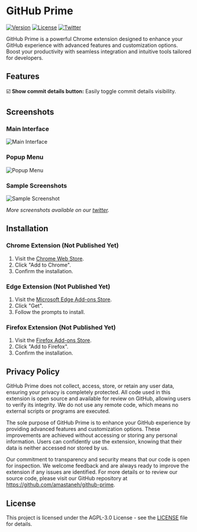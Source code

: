 # GitHub Prime

[![Version](https://img.shields.io/badge/version-1.0.35-brightgreen)](https://githubprime.com) 
[![License](https://img.shields.io/badge/license-AGPL--3.0-blue)](LICENSE) 
[![Twitter](https://img.shields.io/twitter/follow/githubprime?style=social)](https://x.com/githubprime)

GitHub Prime is a powerful Chrome extension designed to enhance your GitHub experience with advanced features and customization options. Boost your productivity with seamless integration and intuitive tools tailored for developers.

## Features

☑️ **Show commit details button:** Easily toggle commit details visibility.

## Screenshots

### Main Interface
![Main Interface](https://github.com/amastaneh/github-prime/assets/6195199/0e67c577-327a-4fa2-9407-b5ea837ca82f)

### Popup Menu
![Popup Menu](https://github.com/amastaneh/github-prime/assets/6195199/83e69c85-4329-4f76-bc68-c1bf3e491923)

### Sample Screenshots
![Sample Screenshot](https://github.com/amastaneh/github-prime/assets/6195199/db4a18c1-0918-400a-adb3-dd4f5a8d12d2)

*More screenshots available on our [twitter](https://x.com/githubprime).*

## Installation

### Chrome Extension (Not Published Yet)

1. Visit the [Chrome Web Store](https://chrome.google.com/webstore/detail/github-prime/).
2. Click "Add to Chrome".
3. Confirm the installation.

### Edge Extension (Not Published Yet)

1. Visit the [Microsoft Edge Add-ons Store](https://microsoftedge.microsoft.com/addons/detail/github-prime/).
2. Click "Get".
3. Follow the prompts to install.

### Firefox Extension (Not Published Yet)

1. Visit the [Firefox Add-ons Store](https://addons.mozilla.org/en-US/firefox/addon/github-prime/).
2. Click "Add to Firefox".
3. Confirm the installation.

## Privacy Policy
GitHub Prime does not collect, access, store, or retain any user data, ensuring your privacy is completely protected. All code used in this extension is open source and available for review on GitHub, allowing users to verify its integrity. We do not use any remote code, which means no external scripts or programs are executed.

The sole purpose of GitHub Prime is to enhance your GitHub experience by providing advanced features and customization options. These improvements are achieved without accessing or storing any personal information. Users can confidently use the extension, knowing that their data is neither accessed nor stored by us.

Our commitment to transparency and security means that our code is open for inspection. We welcome feedback and are always ready to improve the extension if any issues are identified. For more details or to review our source code, please visit our GitHub repository at https://github.com/amastaneh/github-prime.

## License

This project is licensed under the AGPL-3.0 License - see the [LICENSE](LICENSE) file for details.


